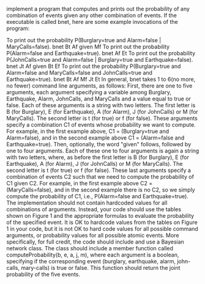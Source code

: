  implement a program that computes and prints out the probability of any combination of events given any other combination of events. If the executable is called bnet, here are some example invocations of the program:

To print out the probability P(Burglary=true and Alarm=false | MaryCalls=false).
bnet Bt Af given Mf
To print out the probability P(Alarm=false and Earthquake=true).
bnet Af Et
To print out the probability P(JohnCalls=true and Alarm=false | Burglary=true and Earthquake=false).
bnet Jt Af given Bt Ef
To print out the probability P(Burglary=true and Alarm=false and MaryCalls=false and JohnCalls=true and Earthquake=true).
bnet Bt Af Mf Jt Et
In general, bnet takes 1 to 6(no more, no fewer) command line arguments, as follows:
First, there are one to five arguments, each argument specifying a variable among Burglary, Earthquake, Alarm, JohnCalls, and MaryCalls and a value equal to true or false. Each of these arguments is a string with two letters. The first letter is B (for Burglary), E (for Earthquake), A (for Alarm), J (for JohnCalls) or M (for MaryCalls). The second letter is t (for true) or f (for false). These arguments specify a combination C1 of events whose probability we want to compute. For example, in the first example above, C1 = (Burglary=true and Alarm=false), and in the second example above C1 = (Alarm=false and Earthquake=true).
Then, optionally, the word "given" follows, followed by one to four arguments. Each of these one to four arguments is again a string with two letters, where, as before the first letter is B (for Burglary), E (for Earthquake), A (for Alarm), J (for JohnCalls) or M (for MaryCalls). The second letter is t (for true) or f (for false). These last arguments specify a combination of events C2 such that we need to compute the probability of C1 given C2. For example, in the first example above C2 = (MaryCalls=false), and in the second example there is no C2, so we simply compute the probability of C1, i.e., P(Alarm=false and Earthquake=true).
The implementation should not contain hardcoded values for all combinations of arguments. Instead, your code should use the tables shown on Figure 1 and the appropriate formulas to evaluate the probability of the specified event. It is OK to hardcode values from the tables on Figure 1 in your code, but it is not OK to hard code values for all possible command arguments, or probability values for all possible atomic events. More specifically, for full credit, the code should include and use a Bayesian network class. The class should include a member function called computeProbability(b, e, a, j, m), where each argument is a boolean, specifying if the corresponding event (burglary, earthquake, alarm, john-calls, mary-calls) is true or false. This function should return the joint probability of the five events.
